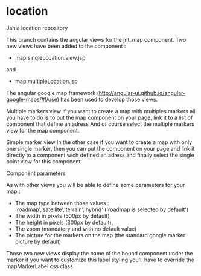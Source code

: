 # location
Jahia location repository

This branch contains the angular views for the jnt_map component.
Two new views have been added to the component : 

- map.singleLocation.view.jsp

and 

- map.multipleLocation.jsp

The angular google map framework (http://angular-ui.github.io/angular-google-maps/#!/use) has been used to develop those views.

Multiple markers view
If you want to create a map with multiples markers all you have to do is to put the map component on your page, link it to a list of component that define an adress
And of course select the multiple markers view for the map component.

Simple marker view
In the other case if you want to create a map with only one single marker, then you can put the component on your page and link it directly to a component wich defined an adress
and finally select the single point view for this component.

Component parameters

As with other views you will be able to define some parameters for your map : 

- The map type between those values : 'roadmap','satellite','terrain','hybrid' ('roadmap is selected by default')
- The width in pixels (500px by default), 
- The height in pixels (300px by default), 
- The zoom (mandatory and with no default value)
- The picture for the markers on the map (the standard google marker picture by default)

Those two new views display the name of the bound component under the marker if you want to customize this label styling you'll have to override the mapMarkerLabel css class
